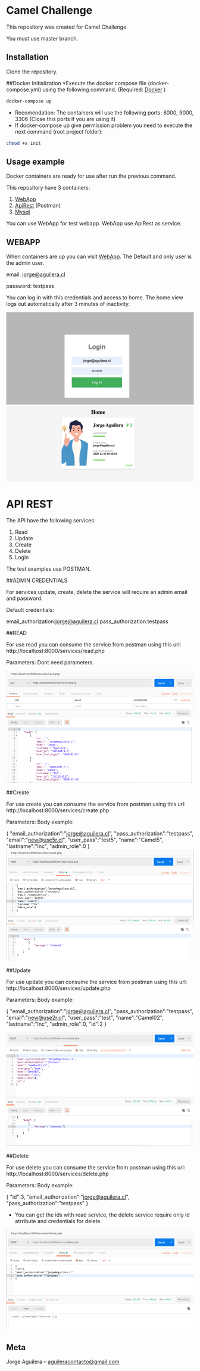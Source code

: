 # Camel Challenge


This repository was created for Camel Challenge. 

You must use master branch.

## Installation

Clone the repository.

##Docker Initialization
*Execute the docker compose file (docker-compose.yml) using the following command.
(Required: [Docker](https://docker.com/)
)
```sh
docker-compose up
```
- Recomendation: The containers will use the following ports: 8000, 9000, 3306 (Close this ports if you are using it)
- If docker-compose up give permission problem you need to execute the next command (root project folder):
```sh
chmod +x init
```
## Usage example

Docker containers are ready for use after run the previous command.

This repository have 3 containers:
1. [WebApp](http://localhost:9000/)
2. [ApiRest](http://localhost:8000/) (Postman)
3. [Mysql](http://localhost:3306/)

You can use WebApp for test webapp. WebApp use ApiRest as service.

## WEBAPP

When containers are up you can visit [WebApp](http://localhost:9000/).
The Default and only user is the admin user.

email: jorge@aguilera.cl

password: testpass

You can log in with this credentials and access to home. The home view  logs out automatically after 3 minutes of inactivity.

![](login.png)
![](home.png)

# API REST 

The API have the following services:
1. Read
2. Update
3. Create
4. Delete
5. Login

The test examples use POSTMAN.

##ADMIN CREDENTIALS

For services update, create, delete the service will require an admin email and password.

Default credentials:

email_authorization:jorge@aguilera.cl
pass_authorization:testpass

##READ

For use read you can consume the service from postman using this url:
http://localhost:8000/services/read.php

Parameters: Dont need parameters.

![](read-postman.png)

##Create

For use create you can consume the service from postman using this url:
http://localhost:8000/services/create.php

Parameters: Body example:

{
"email_authorization":"jorge@aguilera.cl",
"pass_authorization":"testpass",
"email":"new@use5r.cl",
"user_pass":"test5",
"name":"Camel5",
"lastname":"Inc",
"admin_role":0
}
![](create-postman.png)

##Update

For use update you can consume the service from postman using this url:
http://localhost:8000/services/update.php

Parameters: Body example:

{
"email_authorization":"jorge@aguilera.cl",
"pass_authorization":"testpass",
"email":"new@use2r.cl",
"user_pass":"test",
"name":"Camel02",
"lastname":"Inc",
"admin_role":0,
"id":2
}

![](update-postman.png)

##Delete

For use delete you can consume the service from postman using this url:
http://localhost:8000/services/delete.php

Parameters: Body example:

{
"id":3,
"email_authorization":"jorge@aguilera.cl",
"pass_authorization":"testpass"
}

* You can get the ids with read service, the delete service require only id atrribute and credentials for delete.

![](delete-postman.png)



## Meta

Jorge Aguilera – aguileracontacto@gmail.com

